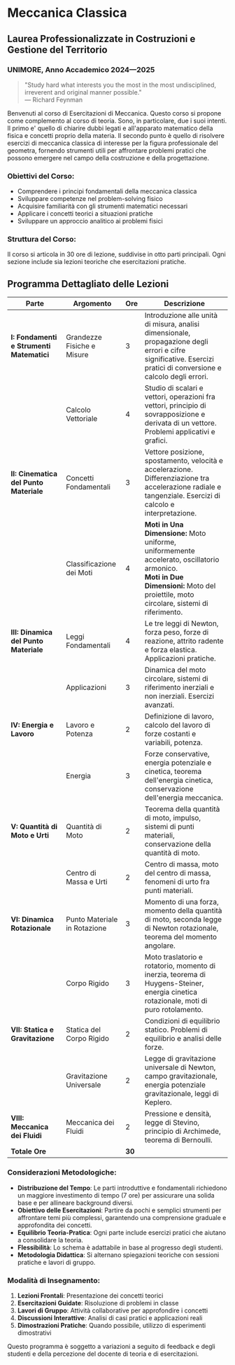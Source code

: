 # Meccanica Classica
## Laurea Professionalizzate in Costruzioni e Gestione del Territorio
### UNIMORE, Anno Accademico 2024—2025

> "Study hard what interests you the most in the most undisciplined, irreverent and original manner possible."  
> — Richard Feynman

Benvenuti al corso di Esercitazioni di Meccanica. Questo corso si propone come complemento al corso di teoria. Sono, in particolare, due i suoi intenti. Il primo e' quello di chiarire dubbi legati e all'apparato matematico della fisica e concetti proprio della materia. Il secondo punto è quello di risolvere esercizi di meccanica classica di interesse per la figura professionale del geometra, fornendo strumenti utili per affrontare problemi pratici che possono emergere nel campo della costruzione e della progettazione.

### Obiettivi del Corso:
- Comprendere i principi fondamentali della meccanica classica
- Sviluppare competenze nel problem-solving fisico
- Acquisire familiarità con gli strumenti matematici necessari
- Applicare i concetti teorici a situazioni pratiche
- Sviluppare un approccio analitico ai problemi fisici

### Struttura del Corso:
Il corso si articola in 30 ore di lezione, suddivise in otto parti principali. Ogni sezione include sia lezioni teoriche che esercitazioni pratiche.

## Programma Dettagliato delle Lezioni

| Parte | Argomento | Ore | Descrizione |
|-------|-----------|-----|-------------|
| **I: Fondamenti e Strumenti Matematici** | Grandezze Fisiche e Misure | 3 | Introduzione alle unità di misura, analisi dimensionale, propagazione degli errori e cifre significative. Esercizi pratici di conversione e calcolo degli errori. |
| | Calcolo Vettoriale | 4 | Studio di scalari e vettori, operazioni fra vettori, principio di sovrapposizione e derivata di un vettore. Problemi applicativi e grafici. |
| **II: Cinematica del Punto Materiale** | Concetti Fondamentali | 3 | Vettore posizione, spostamento, velocità e accelerazione. Differenziazione tra accelerazione radiale e tangenziale. Esercizi di calcolo e interpretazione. |
| | Classificazione dei Moti | 4 | **Moti in Una Dimensione:** Moto uniforme, uniformemente accelerato, oscillatorio armonico.<br>**Moti in Due Dimensioni:** Moto del proiettile, moto circolare, sistemi di riferimento. |
| **III: Dinamica del Punto Materiale** | Leggi Fondamentali | 4 | Le tre leggi di Newton, forza peso, forze di reazione, attrito radente e forza elastica. Applicazioni pratiche. |
| | Applicazioni | 3 | Dinamica del moto circolare, sistemi di riferimento inerziali e non inerziali. Esercizi avanzati. |
| **IV: Energia e Lavoro** | Lavoro e Potenza | 2 | Definizione di lavoro, calcolo del lavoro di forze costanti e variabili, potenza. |
| | Energia | 3 | Forze conservative, energia potenziale e cinetica, teorema dell'energia cinetica, conservazione dell'energia meccanica. |
| **V: Quantità di Moto e Urti** | Quantità di Moto | 2 | Teorema della quantità di moto, impulso, sistemi di punti materiali, conservazione della quantità di moto. |
| | Centro di Massa e Urti | 2 | Centro di massa, moto del centro di massa, fenomeni di urto fra punti materiali. |
| **VI: Dinamica Rotazionale** | Punto Materiale in Rotazione | 3 | Momento di una forza, momento della quantità di moto, seconda legge di Newton rotazionale, teorema del momento angolare. |
| | Corpo Rigido | 3 | Moto traslatorio e rotatorio, momento di inerzia, teorema di Huygens-Steiner, energia cinetica rotazionale, moti di puro rotolamento. |
| **VII: Statica e Gravitazione** | Statica del Corpo Rigido | 2 | Condizioni di equilibrio statico. Problemi di equilibrio e analisi delle forze. |
| | Gravitazione Universale | 2 | Legge di gravitazione universale di Newton, campo gravitazionale, energia potenziale gravitazionale, leggi di Keplero. |
| **VIII: Meccanica dei Fluidi** | Meccanica dei Fluidi | 2 | Pressione e densità, legge di Stevino, principio di Archimede, teorema di Bernoulli. |
| **Totale Ore** | | **30** | |

### Considerazioni Metodologiche:
* **Distribuzione del Tempo**: Le parti introduttive e fondamentali richiedono un maggiore investimento di tempo (7 ore) per assicurare una solida base e per allineare background diversi.
* **Obiettivo delle Esercitazioni**: Partire da pochi e semplici strumenti per affrontare temi più complessi, garantendo una comprensione graduale e approfondita dei concetti.
* **Equilibrio Teoria-Pratica**: Ogni parte include esercizi pratici che aiutano a consolidare la teoria.
* **Flessibilità**: Lo schema è adattabile in base al progresso degli studenti.
* **Metodologia Didattica**: Si alternano spiegazioni teoriche con sessioni pratiche e lavori di gruppo.

### Modalità di Insegnamento:
1. **Lezioni Frontali**: Presentazione dei concetti teorici
2. **Esercitazioni Guidate**: Risoluzione di problemi in classe
3. **Lavori di Gruppo**: Attività collaborative per approfondire i concetti
4. **Discussioni Interattive**: Analisi di casi pratici e applicazioni reali
5. **Dimostrazioni Pratiche**: Quando possibile, utilizzo di esperimenti dimostrativi

Questo programma è soggetto a variazioni a seguito di feedback e degli studenti e della percezione del docente di teoria e di esercitazioni.